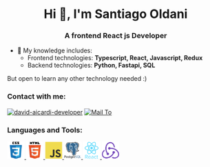 <h1 align="center">Hi 👋, I'm Santiago Oldani</h1>
<h3 align="center">A frontend React js Developer </h3>

- 🌱 My knowledge includes:
  - Frontend technologies: **Typescript, React, Javascript, Redux**
  - Backend technologies: **Python, Fastapi, SQL**
  

But open to learn any other technology needed :)

<h3 align="left">Contact with me:</h3>
<p align="left">
<a href="https://www.linkedin.com/in/santioldani/" target="blank"><img align="center" src="https://raw.githubusercontent.com/rahuldkjain/github-profile-readme-generator/master/src/images/icons/Social/linked-in-alt.svg" alt="david-aicardi-developer" height="30" width="40" /></a>
  <a href="mailto:santioldani08@gmail.com" target="blank"><img align="center" src="https://png.pngtree.com/element_our/png_detail/20181213/inbox-vector-icon-png_267453.jpg" alt="Mail To" height="30" width="40" /></a>
</p>

<h3 align="left">Languages and Tools:</h3>
<p align="left"> <a href="https://www.w3schools.com/css/" target="_blank"> <img src="https://raw.githubusercontent.com/devicons/devicon/master/icons/css3/css3-original-wordmark.svg" alt="css3" width="40" height="40"/> </a>  <a href="https://www.w3.org/html/" target="_blank"> <img src="https://raw.githubusercontent.com/devicons/devicon/master/icons/html5/html5-original-wordmark.svg" alt="html5" width="40" height="40"/> </a> <a href="https://developer.mozilla.org/en-US/docs/Web/JavaScript" target="_blank"> <img src="https://raw.githubusercontent.com/devicons/devicon/master/icons/javascript/javascript-original.svg" alt="javascript" width="40" height="40"/> </a> <a href="https://www.postgresql.org" target="_blank"> <img src="https://raw.githubusercontent.com/devicons/devicon/master/icons/postgresql/postgresql-original-wordmark.svg" alt="postgresql" width="40" height="40"/> </a> <a href="https://reactjs.org/" target="_blank"> <img src="https://raw.githubusercontent.com/devicons/devicon/master/icons/react/react-original-wordmark.svg" alt="react" width="40" height="40"/> </a> <a href="https://redux.js.org" target="_blank"> <img src="https://raw.githubusercontent.com/devicons/devicon/master/icons/redux/redux-original.svg" alt="redux" width="40" height="40"/> </a> </p>
